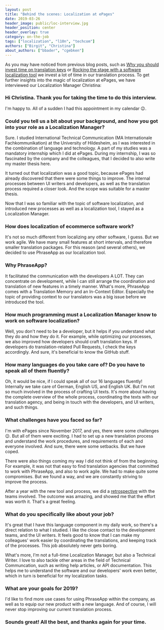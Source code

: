 ```yaml
---
layout: post
title: "Behind the scenes: Localization at ePages"
date: 2019-03-26
header_image: public/loc-interview.jpg
header_position: center
header_overlay: true
category: on-the-job
tags: ["localization", "l10n", "techcom"]
authors: ["Birgit", "Christina"]
about_authors: ["bbader", "cgebken"]
---
```


As you may have noticed from previous blog posts, such as [Why you should invest time on translation keys](/blog/language-and-localization/why-you-should-invest-time-on-translation-keys/) or [Rocking the stage with a software localization tool](/blog/language-and-localization/rocking-the-stage-with-a-software-localization-tool/) we invest a lot of time in our translation process.
To get further insights into the magic of localization at ePages, we have interviewed our Localization Manager Christina:

### Hi Christina. Thank you for taking the time to do this interview. 

I'm happy to.
All of a sudden I had this appointment in my calendar 😉.

### Could you tell us a bit about your background, and how you got into your role as a Localization Manager?

Sure.
I studied International Technical Communication (MA Internationale Fachkommunikation) at the University of Hildesheim, as I was interested in the combination of language and technology.
A part of my studies was a mandatory internship which I did at ePages.
During my internship, I was so fascinated by the company and the colleagues, that I decided to also write my master thesis here.

It turned out that localization was a good topic, because ePages had already discovered that there were some things to improve.
The internal processes between UI writers and developers, as well as the translation process required a closer look.
And the scope was suitable for a master thesis.

Now that I was so familiar with the topic of software localization, and introduced new processes as well as a localization tool, I stayed as a Localization Manager.

### How does localization of ecommerce software work?

It's not so much different from localizing any other software, I guess.
But we work agile.
We have many small features at short intervals, and therefore smaller translation packages.
For this reason (and several others), we decided to use PhraseApp as our localization tool.

### Why PhraseApp?

It facilitated the communication with the developers A LOT.
They can concentrate on development, while I can still arrange the coordination and translation of new features in a timely manner.
What's more, PhraseApp comes with a Translation Memory and an In-Context Editor. 
Especially the topic of providing context to our translators was a big issue before we introduced the tool.

### How much programming must a Localization Manager know to work on software localization?

Well, you don't need to be a developer, but it helps if you understand what they do and how they do it.
For example, while optimizing our processes, we also improved how developers should craft translation keys.
If developers do translation-related Pull Requests, I check the keys accordingly.
And sure, it's beneficial to know the GitHub stuff.

### How many languages do you take care of? Do you have to speak all of them fluently?

Oh, it would be nice, if I could speak all of our 16 languages fluently!
Internally we take care of German, English US, and English UK.
But I'm not so much involved in the process of crafting UI texts.
It's more about having the complete overview of the whole process, coordinating the texts with our translation agency, and being in touch with the developers, and UI writers, and such things.

### What challenges have you faced so far?

I'm with ePages since November 2017, and yes, there were some challenges 😉.
But all of them were exciting.
I had to set up a new translation process and understand the work procedures, and requirements of each and everyone involved.
And sure, there were some setbacks.
But we have coped.

There were also things coming my way I did not think of from the beginning.
For example, it was not that easy to find translation agencies that committed to work with PhraseApp, and also to work agile.
We had to make quite some compromises.
But we found a way, and we are constantly striving to improve the process.

After a year with the new tool and process, we did a [retrospective](/blog/language-and-localization/how-to-cope-with-a-localization-tool-in-action/) with the teams involved.
The outcome was amazing, and showed me that the effort was worth it.
That's a great feeling.

### What do you specifically like about your job?

It's great that I have this language component in my daily work, so there's a direct relation to what I studied.
I like the close contact to the development teams, and the UI writers.
It feels good to know that I can make my colleagues' work easier by coordinating the translations, and keeping track of the processes.
This job absolutely never gets boring.

What's more, I'm not a full-time Localization Manager, but also a Technical Writer.
I love to also tackle other areas in the field of Technical Communcation, such as writing help articles, or API documentation.
This helps me to understand the software and our developers' work even better, which in turn is beneficial for my localization tasks.

### What are your goals for 2019?

I'd like to find more use cases for using PhraseApp within the company, as well as to equip our new product with a new language.
And of course, I will never stop improving our current translation process.

### Sounds great! All the best, and thanks again for your time.